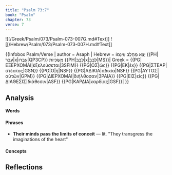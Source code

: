 ```yaml
---
title: "Psalm 73:7"
book: "Psalm"
chapter: 73
verse: 7
---
```

![[/Greek/Psalm/073/Psalm-073-007G.md#Text]]
![[/Hebrew/Psalm/073/Psalm-073-007H.md#Text]]

{{Infobox Psalm/Verse |
  author = Asaph |
  Hebrew = 
יָצָא
מֵחֵלֶב
עֵינֵמוֹ
{{PH|עָבַר|x|עָבְרוּ|QP3CP}}
מַשְׂכִּיּוֹת
{{PH|לֵבָב|x|לֵבָב|MS}}׃|
  Greek = {{PG|ΕΞΕΡΧΟΜΑΙ|ἐξελεύσεται|3SFIM}} {{PG|ΩΣ|ὡς}} {{PG|ΕΚ|ἐκ}} {{PG|ΣΤΕΑΡ|στέατος|GSN}} {{PG|Ο|ἡ|NSF}} {{PG|ΑΔΙΚΙΑ|ἀδικία|NSF}} {{PG|ΑΥΤΟΣ|αὐτῶν|GPM}} {{PG|ΔΙΕΡΧΟΜΑΙ|διήλθοσαν|3PAIA}} {{PG|ΕΙΣ|εἰς}} {{PG|ΔΙΑΘΕΣΙΣ|διάθεσιν|ASF}} {{PG|ΚΑΡΔΙΑ|καρδίας|GSF}}|
}}

## Analysis

#### Words

#### Phrases
- **Their minds pass the limits of conceit** — lit. "They transgress the imaginations of the heart"

#### Concepts

## Reflections

